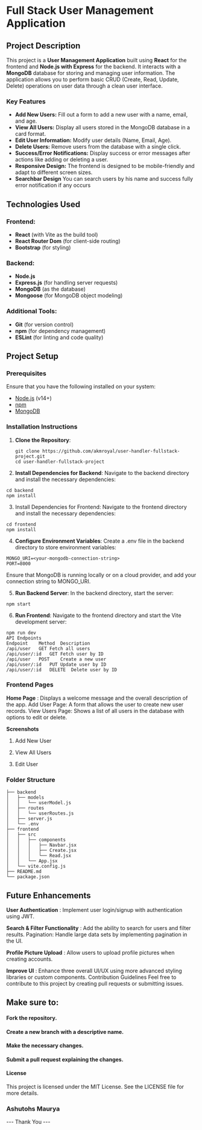 # Full Stack User Management Application

## Project Description

This project is a **User Management Application** built using **React** for the frontend and **Node.js with Express** for the backend. It interacts with a **MongoDB** database for storing and managing user information. The application allows you to perform basic CRUD (Create, Read, Update, Delete) operations on user data through a clean user interface.

### Key Features
- **Add New Users:** Fill out a form to add a new user with a name, email, and age.
- **View All Users:** Display all users stored in the MongoDB database in a card format.
- **Edit User Information:** Modify user details (Name, Email, Age).
- **Delete Users:** Remove users from the database with a single click.
- **Success/Error Notifications:** Display success or error messages after actions like adding or deleting a user.
- **Responsive Design:** The frontend is designed to be mobile-friendly and adapt to different screen sizes.
- **Searchbar Design** You can search users by his name and success fully error notification if any occurs

## Technologies Used

### Frontend:
- **React** (with Vite as the build tool)
- **React Router Dom** (for client-side routing)
- **Bootstrap** (for styling)

### Backend:
- **Node.js**
- **Express.js** (for handling server requests)
- **MongoDB** (as the database)
- **Mongoose** (for MongoDB object modeling)

### Additional Tools:
- **Git** (for version control)
- **npm** (for dependency management)
- **ESLint** (for linting and code quality)

## Project Setup

### Prerequisites
Ensure that you have the following installed on your system:
- [Node.js](https://nodejs.org/) (v14+)
- [npm](https://www.npmjs.com/)
- [MongoDB](https://www.mongodb.com/)

### Installation Instructions

1. **Clone the Repository**:
   ```
   git clone https://github.com/akmroyal/user-handler-fullstack-project.git
   cd user-handler-fullstack-project

2. **Install Dependencies for Backend**:
Navigate to the backend directory and install the necessary dependencies:

```
cd backend
npm install 
```
3. Install Dependencies for Frontend:
Navigate to the frontend directory and install the necessary dependencies:


```
cd frontend
npm install 
```


4. **Configure Environment Variables**:
Create a .env file in the backend directory to store environment variables:

```
MONGO_URI=<your-mongodb-connection-string>
PORT=8000
```
Ensure that MongoDB is running locally or on a cloud provider, and add your connection string to MONGO_URI.

5. **Run Backend Server**:
In the backend directory, start the server:

```
npm start
```

6. **Run Frontend**:
Navigate to the frontend directory and start the Vite development server:

```
npm run dev
API Endpoints
Endpoint	Method	Description
/api/user	GET	Fetch all users
/api/user/:id	GET	Fetch user by ID
/api/user	POST	Create a new user
/api/user/:id	PUT	Update user by ID
/api/user/:id	DELETE	Delete user by ID
```

### Frontend Pages 

**Home Page** : Displays a welcome message and the overall description of the app.
Add User Page: A form that allows the user to create new user records.
View Users Page: Shows a list of all users in the database with options to edit or delete.


**Screenshots**
1. Add New User

2. View All Users

3. Edit User

### Folder Structure


```
├── backend
│   ├── models
│   │   └── userModel.js
│   ├── routes
│   │   └── userRoutes.js
│   ├── server.js
│   └── .env
├── frontend
│   ├── src
│   │   ├── components
│   │   │   ├── Navbar.jsx
│   │   │   ├── Create.jsx
│   │   │   └── Read.jsx
│   │   └── App.jsx
│   └── vite.config.js
├── README.md
└── package.json
```

## Future Enhancements

**User Authentication** : Implement user login/signup with authentication using JWT.

**Search & Filter Functionality** : Add the ability to search for users and filter results.
Pagination: Handle large data sets by implementing pagination in the UI.

**Profile Picture Upload** : Allow users to upload profile pictures when creating accounts.

**Improve UI** : Enhance three overall UI/UX using more advanced styling libraries or custom components.
Contribution Guidelines
Feel free to contribute to this project by creating pull requests or submitting issues. 

## Make sure to:

#### Fork the repository.
#### Create a new branch with a descriptive name.
#### Make the necessary changes.
#### Submit a pull request explaining the changes.


#### License
This project is licensed under the MIT License. See the LICENSE file for more details.

### Ashutohs Maurya 
--- Thank You ---






